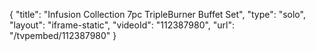{
    "title": "Infusion Collection 7pc TripleBurner Buffet Set",
    "type": "solo",
    "layout": "iframe-static",
    "videoId": "112387980",
    "url": "\/tvpembed\/112387980"
}